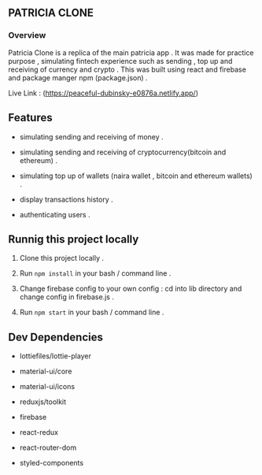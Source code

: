 ## PATRICIA CLONE

### Overview

Patricia Clone is a replica of the main patricia app . It was made for practice purpose , simulating fintech experience such as sending , top up and receiving of currency and crypto . This was built using react and firebase and package manger npm (package.json) .

Live Link : (https://peaceful-dubinsky-e0876a.netlify.app/)

## Features

- simulating sending and receiving of money .

- simulating sending and receiving of cryptocurrency(bitcoin and ethereum) .

- simulating top up of wallets (naira wallet , bitcoin and ethereum wallets) .

- display transactions history .

- authenticating users .

## Runnig this project locally

1. Clone this project locally .

2. Run `npm install` in your bash / command line .

3. Change firebase config to your own config : cd into lib directory and change config in firebase.js .

4. Run `npm start` in your bash / command line .

## Dev Dependencies

- lottiefiles/lottie-player

- material-ui/core

- material-ui/icons

- reduxjs/toolkit

- firebase

- react-redux

- react-router-dom

- styled-components
